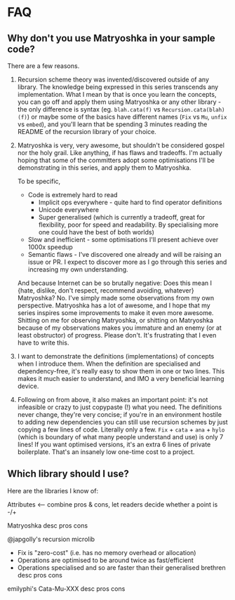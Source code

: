 # FAQ

## Why don't you use Matryoshka in your sample code?

There are a few reasons.

1. Recursion scheme theory was invented/discovered outside of any library.
   The knowledge being expressed in this series transcends any implementation.
   What I mean by that is once you learn the concepts, you can go off and apply
   them using Matryoshka or any other library -
   the only difference is syntax (eg. `blah.cata(f)` vs `Recursion.cata(blah)(f)`)
   or maybe some of the basics have different names (`Fix` vs `Mu`, `unfix` vs `embed`),
   and you'll learn that be spending 3 minutes reading the README of the recursion
   library of your choice.

2. Matryoshka is very, very awesome, but shouldn't be considered gospel nor the
   holy grail. Like anything, if has flaws and tradeoffs.
   I'm actually hoping that some of the committers adopt some optimisations I'll
   be demonstrating in this series, and apply them to Matryoshka.

   To be specific,

   * Code is extremely hard to read
     * Implicit ops everywhere - quite hard to find operator definitions
     * Unicode everywhere
     * Super generalised (which is currently a tradeoff, great for flexibility, poor for speed and readability. By specialising more one could have the best of both worlds)
   * Slow and inefficient - some optimisations I'll present achieve over 1000x speedup
   * Semantic flaws - I've discovered one already and will be raising an issue or PR.
     I expect to discover more as I go through this series and increasing my own understanding.

    And because Internet can be so brutally negative:
    Does this mean I {hate, dislike, don't respect, recommend avoiding, whatever}
    Matryoshka? No. I've simply made some observations from my own perspective.
    Matryoshka has a lot of awesome, and I hope that my series inspires some
    improvements to make it even more awesome.
    Shitting on me for observing Matryoshka, or shitting on Matryoshka because
    of my observations makes you immature and an enemy (or at least obstructor)
    of progress. Please don't. It's frustrating that I even have to write this.

3. I want to demonstrate the definitions (implementations) of concepts when I
   introduce them. When the definition are specialised and dependency-free,
   it's really easy to show them in one or two lines.
   This makes it much easier to understand, and IMO a very beneficial learning device.

4. Following on from above, it also makes an important point:
   it's not infeasible or crazy to just copypaste (!) what you need.
   The definitions never change, they're very concise;
   if you're in an environment hostile to adding new dependencies
   you can still use recursion schemes by just copying a few lines of code.
   Literally only a few.
   `Fix` + `cata` + `ana` + `hylo` (which is boundary of what many people understand and use)
    is only 7 lines! If you want optimised versions, it's an extra 6 lines of
    private boilerplate. That's an insanely low one-time cost to a project.


## Which library should I use?

Here are the libraries I know of:

Attributes <-- combine pros & cons, let readers decide whether a point is -/+

Matryoshka
desc
pros
cons

@japgolly's recursion microlib
* Fix is "zero-cost" (i.e. has no memory overhead or allocation)
* Operations are optimised to be around twice as fast/efficient
* Operations specialised and so are faster than their generalised brethren
desc
pros
cons

emilyphi's Cata-Mu-XXX
desc
pros
cons
